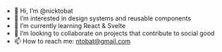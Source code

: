 - 👋 Hi, I’m @nicktobat
- 👀 I’m interested in design systems and reusable components
- 🌱 I’m currently learning React & Svelte
- 💞️ I’m looking to collaborate on projects that contribute to social good
- 📫 How to reach me: ntobat@gmail.com

<!---
nicktobat/nicktobat is a ✨ special ✨ repository because its `README.md` (this file) appears on your GitHub profile.
You can click the Preview link to take a look at your changes.
--->
